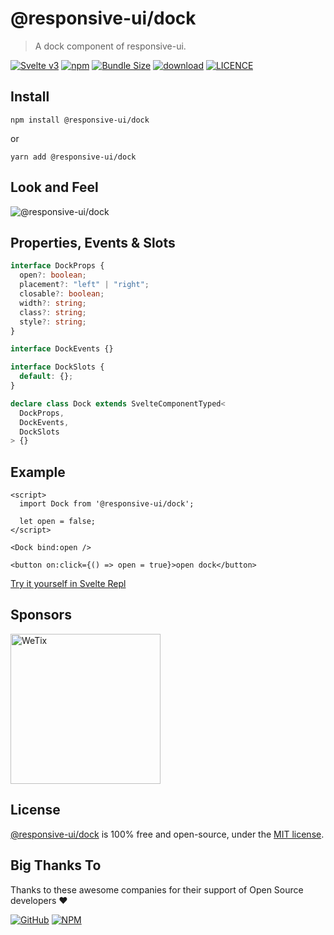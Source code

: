 # @responsive-ui/dock

> A dock component of responsive-ui.

<p>

[![Svelte v3](https://img.shields.io/badge/svelte-v3-orange.svg)](https://svelte.dev)
[![npm](https://img.shields.io/npm/v/@responsive-ui/dock.svg)](https://www.npmjs.com/package/@responsive-ui/dock)
[![Bundle Size](https://badgen.net/bundlephobia/minzip/%40responsive-ui%2Faccordion)](https://bundlephobia.com/result?p=@responsive-ui/dock)
[![download](https://img.shields.io/npm/dw/@responsive-ui/dock.svg)](https://www.npmjs.com/package/@responsive-ui/dock)
[![LICENCE](https://img.shields.io/github/license/wetix/responsive-ui)](https://github.com/wetix/responsive-ui/blob/main/LICENSE)

</p>

## Install

```console
npm install @responsive-ui/dock
```

or

```console
yarn add @responsive-ui/dock
```

## Look and Feel

<img src="https://user-images.githubusercontent.com/28108597/105842391-0f292f80-6011-11eb-94c6-47728f2eb9f3.png"
alt="@responsive-ui/dock" />

## Properties, Events & Slots

```ts
interface DockProps {
  open?: boolean;
  placement?: "left" | "right";
  closable?: boolean;
  width?: string;
  class?: string;
  style?: string;
}

interface DockEvents {}

interface DockSlots {
  default: {};
}

declare class Dock extends SvelteComponentTyped<
  DockProps,
  DockEvents,
  DockSlots
> {}
```

## Example

```svelte
<script>
  import Dock from '@responsive-ui/dock';

  let open = false;
</script>

<Dock bind:open />

<button on:click={() => open = true}>open dock</button>
```

[Try it yourself in Svelte Repl](https://svelte.dev/repl/91c1018434d44dc081229b45e18653a7?version=latest)

## Sponsors

<img src="https://asset.wetix.my/images/logo/wetix.png" alt="WeTix" width="240px">

## License

[@responsive-ui/dock](https://github.com/wetix/responsive-ui/tree/main/components/dock) is 100% free and open-source, under the [MIT license](https://github.com/wetix/responsive-ui/blob/main/LICENSE).

## Big Thanks To

Thanks to these awesome companies for their support of Open Source developers ❤

[![GitHub](https://jstools.dev/img/badges/github.svg)](https://github.com/open-source)
[![NPM](https://jstools.dev/img/badges/npm.svg)](https://www.npmjs.com/)
